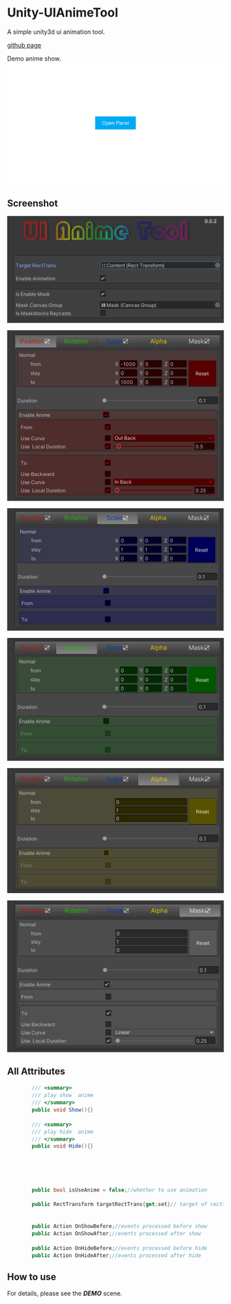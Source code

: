 <!--
 * @Descripttion: 
 * @version: 
 * @Author: risu
 * @Date: 2021-07-30 14:06:50
 * @LastEditors: sueRimn
 * @LastEditTime: 2021-08-13 16:37:23
-->
# Unity-UIAnimeTool
A simple unity3d ui animation tool.

[github page](https://github.com/lisonghappy/Unity-UIAnimeTool)


Demo anime show.
<img src="https://github.com/lisonghappy/Unity-UIAnimeTool/blob/main/Img/demo_anime_show.gif" alt="Demo anime show" /> 


## Screenshot
![Screenshot](https://github.com/lisonghappy/Unity-UIAnimeTool/blob/main/Img/img.png) 

![position anime prop](https://github.com/lisonghappy/Unity-UIAnimeTool/blob/main/Img/img-postion.png) 

![scale prop](https://github.com/lisonghappy/Unity-UIAnimeTool/blob/main/Img/img-scale.png) 

![rotate prop](https://github.com/lisonghappy/Unity-UIAnimeTool/blob/main/Img/img-rotate.png) 

![panel alpha prop](https://github.com/lisonghappy/Unity-UIAnimeTool/blob/main/Img/img-panel_alpha.png) 

![panel mask prop](https://github.com/lisonghappy/Unity-UIAnimeTool/blob/main/Img/img-panel_mask.png) 


## All Attributes

```c#
        /// <summary>
        /// play show  anime
        /// </summary>
        public void Show(){}
        
        /// <summary>
        /// play hide  anime
        /// </summary>
        public void Hide(){}




 
        public bool isUseAnime = false;//whether to use animation
 
        public RectTransform targetRectTrans{get;set}// target of recttrans
        

        public Action OnShowBefore;//events processed before show
        public Action OnShowAfter;//events processed after show
 
        public Action OnHideBefore;//events processed before hide
        public Action OnHideAfter;//events processed after hide

```

## How to use
For details, please see the ***DEMO*** scene.
